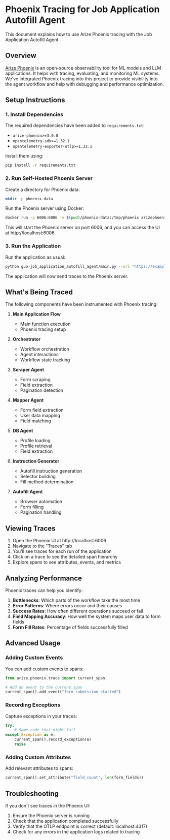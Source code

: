 # Phoenix Tracing for Job Application Autofill Agent

This document explains how to use Arize Phoenix tracing with the Job Application Autofill Agent.

## Overview

[Arize Phoenix](https://github.com/Arize-ai/phoenix) is an open-source observability tool for ML models and LLM applications. It helps with tracing, evaluating, and monitoring ML systems. We've integrated Phoenix tracing into this project to provide visibility into the agent workflow and help with debugging and performance optimization.

## Setup Instructions

### 1. Install Dependencies

The required dependencies have been added to `requirements.txt`:
- `arize-phoenix>=3.0.0`
- `opentelemetry-sdk>=1.32.1`
- `opentelemetry-exporter-otlp>=1.32.1`

Install them using:

```bash
pip install -r requirements.txt
```

### 2. Run Self-Hosted Phoenix Server

Create a directory for Phoenix data:

```bash
mkdir -p phoenix-data
```

Run the Phoenix server using Docker:

```bash
docker run -p 6006:6006 -v $(pwd)/phoenix-data:/tmp/phoenix arizephoenix/phoenix:latest
```

This will start the Phoenix server on port 6006, and you can access the UI at http://localhost:6006.

### 3. Run the Application

Run the application as usual:

```bash
python guo-job_application_autofill_agent/main.py --url "https://example.com/job-application"
```

The application will now send traces to the Phoenix server.

## What's Being Traced

The following components have been instrumented with Phoenix tracing:

1. **Main Application Flow**
   - Main function execution
   - Phoenix tracing setup

2. **Orchestrator**
   - Workflow orchestration
   - Agent interactions
   - Workflow state tracking

3. **Scraper Agent**
   - Form scraping
   - Field extraction
   - Pagination detection

4. **Mapper Agent**
   - Form field extraction
   - User data mapping
   - Field matching

5. **DB Agent**
   - Profile loading
   - Profile retrieval
   - Field extraction

6. **Instruction Generator**
   - Autofill instruction generation
   - Selector building
   - Fill method determination

7. **Autofill Agent**
   - Browser automation
   - Form filling
   - Pagination handling

## Viewing Traces

1. Open the Phoenix UI at http://localhost:6006
2. Navigate to the "Traces" tab
3. You'll see traces for each run of the application
4. Click on a trace to see the detailed span hierarchy
5. Explore spans to see attributes, events, and metrics

## Analyzing Performance

Phoenix traces can help you identify:

1. **Bottlenecks**: Which parts of the workflow take the most time
2. **Error Patterns**: Where errors occur and their causes
3. **Success Rates**: How often different operations succeed or fail
4. **Field Mapping Accuracy**: How well the system maps user data to form fields
5. **Form Fill Rates**: Percentage of fields successfully filled

## Advanced Usage

### Adding Custom Events

You can add custom events to spans:

```python
from arize.phoenix.trace import current_span

# Add an event to the current span
current_span().add_event("form_submission_started")
```

### Recording Exceptions

Capture exceptions in your traces:

```python
try:
    # Some code that might fail
except Exception as e:
    current_span().record_exception(e)
    raise
```

### Adding Custom Attributes

Add relevant attributes to spans:

```python
current_span().set_attribute("field_count", len(form_fields))
```

## Troubleshooting

If you don't see traces in the Phoenix UI:

1. Ensure the Phoenix server is running
2. Check that the application completed successfully
3. Verify that the OTLP endpoint is correct (default: localhost:4317)
4. Check for any errors in the application logs related to tracing